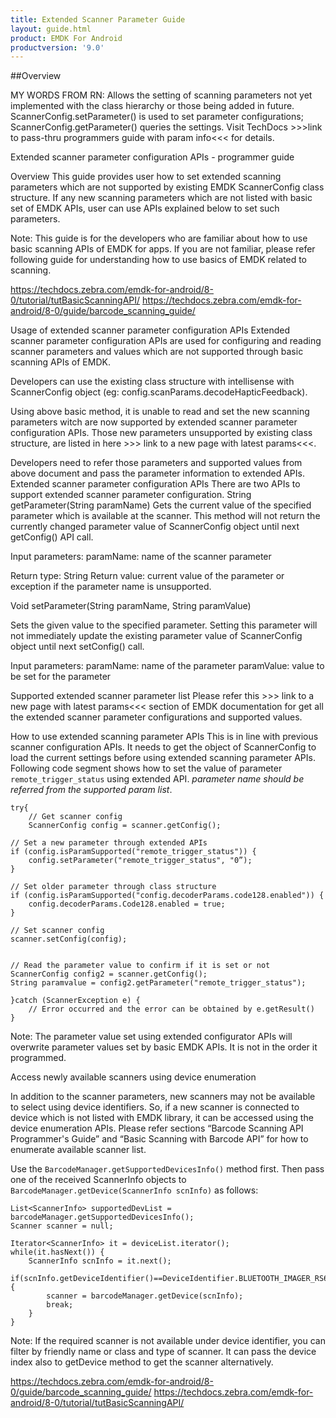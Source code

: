 ```yaml
---
title: Extended Scanner Parameter Guide
layout: guide.html
product: EMDK For Android
productversion: '9.0'
---
```


##Overview

MY WORDS FROM RN:
Allows the setting of scanning parameters not yet implemented with the class hierarchy or those being added in future. ScannerConfig.setParameter() is used to set parameter configurations; ScannerConfig.getParameter() queries the settings. Visit TechDocs >>>link to pass-thru programmers guide with param info<<< for details.


Extended scanner parameter configuration APIs - programmer guide

Overview
This guide provides user how to set extended scanning parameters which are not supported by existing EMDK ScannerConfig class structure. If any new scanning parameters which are not listed with basic set of EMDK APIs, user can use APIs explained below to set such parameters.

Note: This guide is for the developers who are familiar about how to use basic scanning APIs of EMDK for apps. If you are not familiar, please refer following guide for understanding how to use basics of EMDK related to scanning.


https://techdocs.zebra.com/emdk-for-android/8-0/tutorial/tutBasicScanningAPI/
https://techdocs.zebra.com/emdk-for-android/8-0/guide/barcode_scanning_guide/


Usage of extended scanner parameter configuration APIs
Extended scanner parameter configuration APIs are used for configuring and reading scanner parameters and values which are not supported through basic scanning APIs of EMDK. 

Developers can use the existing class structure with intellisense with ScannerConfig object  (eg:  config.scanParams.decodeHapticFeedback).

Using above basic method, it is unable to read and set the new scanning parameters witch are now supported by extended scanner parameter configuration APIs. Those new parameters unsupported by existing class structure, are listed in here >>> link to a new page with latest params<<<. 

Developers need to refer those parameters and supported values from above document and pass the parameter information to extended APIs.
Extended scanner parameter configuration APIs
There are two APIs to support extended scanner parameter configuration.
String getParameter(String paramName)
Gets the current value of the specified parameter which is available at the scanner. This method will not return the currently changed parameter value of ScannerConfig object until next getConfig() API call.

Input parameters:
paramName: name of the scanner parameter

Return type: String 
Return value:  current value of the parameter or exception if the parameter name is unsupported. 

Void setParameter(String paramName, String paramValue)

Sets the given value to the specified parameter. Setting this parameter will not immediately update the existing parameter value of ScannerConfig object until next setConfig() call.

Input parameters:
    paramName: name of the parameter 
    paramValue: value to be set for the parameter

Supported extended scanner parameter list
Please refer this >>> link to a new page with latest params<<<  section of EMDK documentation for get all the extended scanner parameter configurations and supported values.

How to use extended scanning parameter APIs
This is in line with previous scanner configuration APIs. It needs to get the object of ScannerConfig to load the current settings before using extended scanning parameter APIs. 
Following code segment shows how to set the value of parameter `remote_trigger_status` using extended API. 
*parameter name should be referred from the supported param list*. 

    try{
        // Get scanner config
        ScannerConfig config = scanner.getConfig();

    // Set a new parameter through extended APIs
    if (config.isParamSupported("remote_trigger_status")) {
        config.setParameter("remote_trigger_status", "0”);
    }

    // Set older parameter through class structure
    if (config.isParamSupported("config.decoderParams.code128.enabled")) {
        config.decoderParams.Code128.enabled = true;
    }

    // Set scanner config
    scanner.setConfig(config);


    // Read the parameter value to confirm if it is set or not
    ScannerConfig config2 = scanner.getConfig();
    String paramvalue = config2.getParameter("remote_trigger_status");

    }catch (ScannerException e) {
        // Error occurred and the error can be obtained by e.getResult()
    }

Note: The parameter value set using extended configurator APIs will overwrite parameter values set by basic EMDK APIs. It is not in the order it programmed.

Access newly available scanners using device enumeration

In addition to the scanner parameters, new scanners may not be available to select using device identifiers. So, if a new scanner is connected to device which is not listed with EMDK library, it can be accessed using the device enumeration APIs. Please refer sections “Barcode Scanning API Programmer's Guide” and “Basic Scanning with Barcode API” for how to enumerate available scanner list.

Use the `BarcodeManager.getSupportedDevicesInfo()` method first. Then pass one of the received ScannerInfo objects to `BarcodeManager.getDevice(ScannerInfo scnInfo)` as follows:

    List<ScannerInfo> supportedDevList = barcodeManager.getSupportedDevicesInfo();
    Scanner scanner = null;

    Iterator<ScannerInfo> it = deviceList.iterator();
    while(it.hasNext()) {
        ScannerInfo scnInfo = it.next();
        if(scnInfo.getDeviceIdentifier()==DeviceIdentifier.BLUETOOTH_IMAGER_RS6000){        
            scanner = barcodeManager.getDevice(scnInfo);
            break;
        }
    }

Note: If the required scanner is not available under device identifier, you can filter by friendly name or class and type of scanner. It can pass the device index also to getDevice method to get the scanner alternatively.

https://techdocs.zebra.com/emdk-for-android/8-0/guide/barcode_scanning_guide/
https://techdocs.zebra.com/emdk-for-android/8-0/tutorial/tutBasicScanningAPI/

